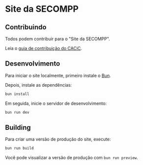 # Site da SECOMPP

## Contribuindo

Todos podem contribuir para o "Site da SECOMPP".

Leia o [guia de contribuição do CACiC](https://github.com/cacic-fct/.github/blob/main/Contributing.md).

## Desenvolvimento

Para iniciar o site localmente, primeiro instale o [Bun](https://bun.sh/).

Depois, instale as dependências:

```bash
bun install
```

Em seguida, inicie o servidor de desenvolvimento:

```bash
bun run dev
```

## Building

Para criar uma versão de produção do site, execute:

```bash
bun run build
```

Você pode visualizar a versão de produção com `bun run preview`.